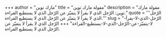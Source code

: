 +++
author = "مارك توين"
title = "مقولة مارك توين"
description = "مقولة مارك توين: الرّجل الذي لا يقرأ لا يتميّز عن الرّجل الذي لا يستطيع القراءة."
quote = '''الرّجل الذي لا يقرأ لا يتميّز عن الرّجل الذي لا يستطيع القراءة.''' 
slug = "الرّجل-الذي-لا-يقرأ-لا-يتميّز-عن-الرّجل-الذي-لا-يستطيع-القراءة"
+++
الرّجل الذي لا يقرأ لا يتميّز عن الرّجل الذي لا يستطيع القراءة.
